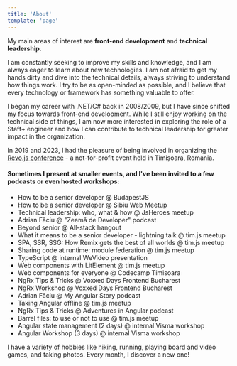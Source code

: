 ```yaml
---
title: 'About'
template: 'page'
---
```


My main areas of interest are **front-end development** and **technical leadership**.

I am constantly seeking to improve my skills and knowledge, and I am always eager to learn about new technologies. I am not afraid to get my hands dirty and dive into the technical details, always striving to understand how things work. I try to be as open-minded as possible, and I believe that every technology or framework has something valuable to offer.

I began my career with .NET/C# back in 2008/2009, but I have since shifted my focus towards front-end development. While I still enjoy working on the technical side of things, I am now more interested in exploring the role of a Staff+ engineer and how I can contribute to technical leadership for greater impact in the organization.

In 2019 and 2023, I had the pleasure of being involved in organizing the [Revo.js conference](https://revojs.ro/) - a not-for-profit event held in Timișoara, Romania.

#### Sometimes I present at smaller events, and I've been invited to a few podcasts or even hosted workshops:

- How to be a senior developer @ BudapestJS
- How to be a senior developer @ Sibiu Web Meetup
- Technical leadership: who, what & how @ JsHeroes meetup
- Adrian Fâciu @ "Zeamă de Developer" podcast
- Beyond senior @ All-stack hangout
- What it means to be a senior developer - lightning talk @ tim.js meetup
- SPA, SSR, SSG: How Remix gets the best of all worlds @ tim.js meetup
- Sharing code at runtime: module federation @ tim.js meetup
- TypeScript @ internal WeVideo presentation
- Web components with LitElement @ tim.js meetup
- Web components for everyone @ Codecamp Timisoara
- NgRx Tips & Tricks @ Voxxed Days Frontend Bucharest
- NgRx Workshop @ Voxxed Days Frontend Bucharest
- Adrian Fâciu @ My Angular Story podcast
- Taking Angular offline @ tim.js meetup
- NgRx Tips & Tricks @ Adventures in Angular podcast
- Barrel files: to use or not to use @ tim.js meetup
- Angular state management (2 days) @ internal Visma workshop
- Angular Workshop (3 days) @ internal Visma workshop

I have a variety of hobbies like hiking, running, playing board and video games, and taking photos. Every month, I discover a new one!
